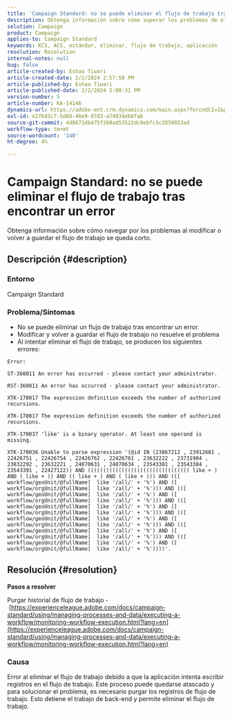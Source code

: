 ```yaml
---
title: 'Campaign Standard: no se puede eliminar el flujo de trabajo tras encontrar un error'
description: Obtenga información sobre cómo superar los problemas de eliminación de flujos de trabajo causados por los encuentros de errores.
solution: Campaign
product: Campaign
applies-to: Campaign Standard
keywords: KCS, ACS, estándar, eliminar, flujo de trabajo, aplicación
resolution: Resolution
internal-notes: null
bug: false
article-created-by: Eshaa Tiwari
article-created-date: 2/2/2024 2:57:58 PM
article-published-by: Eshaa Tiwari
article-published-date: 2/2/2024 5:00:31 PM
version-number: 5
article-number: KA-14146
dynamics-url: https://adobe-ent.crm.dynamics.com/main.aspx?forceUCI=1&pagetype=entityrecord&etn=knowledgearticle&id=34e15770-dbc1-ee11-9079-6045bd006268
exl-id: e27bd3c7-5d88-46e9-97d3-a74934eb0fab
source-git-commit: 4d8871db475f268ad53522dc9ebfc5c2850853ad
workflow-type: tm+mt
source-wordcount: '140'
ht-degree: 4%

---
```


# Campaign Standard: no se puede eliminar el flujo de trabajo tras encontrar un error


Obtenga información sobre cómo navegar por los problemas al modificar o volver a guardar el flujo de trabajo se queda corto.

## Descripción {#description}


### Entorno

Campaign Standard

### Problema/Síntomas

- No se puede eliminar un flujo de trabajo tras encontrar un error.
- Modificar y volver a guardar el flujo de trabajo no resuelve el problema
- Al intentar eliminar el flujo de trabajo, se producen los siguientes errores:



```
Error:

ST-360011 An error has occurred - please contact your administrator.

RST-360011 An error has occurred - please contact your administrator.

XTK-170017 The expression definition exceeds the number of authorized recursions.

XTK-170017 The expression definition exceeds the number of authorized recursions.

XTK-170037 'like' is a binary operator. At least one operand is missing.

XTK-170036 Unable to parse expression '(@id IN (23867212 , 23912681 , 22426751 , 22426754 , 22426762 , 22426761 , 23632222 , 23731904 , 23832292 , 23632221 , 24070631 , 24070634 , 23543381 , 23543384 , 23543391 , 22427122)) AND ((((((((((((((((((((((((((((((((( like + ) AND ( like + )) AND (( like + ) AND ( like + ))) AND (([ workflow/geoUnit/@fullName]  like '/all/' + '%') AND ([ workflow/orgUnit/@fullName]  like '/all/' + '%'))) AND (([ workflow/geoUnit/@fullName]  like '/all/' + '%') AND ([ workflow/orgUnit/@fullName]  like '/all/' + '%'))) AND (([ workflow/geoUnit/@fullName]  like '/all/' + '%') AND ([ workflow/orgUnit/@fullName]  like '/all/' + '%'))) AND (([ workflow/geoUnit/@fullName]  like '/all/' + '%') AND ([ workflow/orgUnit/@fullName]  like '/all/' + '%'))) AND (([ workflow/geoUnit/@fullName]  like '/all/' + '%') AND ([ workflow/orgUnit/@fullName]  like '/all/' + '%'))) AND (([ workflow/geoUnit/@fullName]  like '/all/' + '%') AND ([ workflow/orgUnit/@fullName]  like '/all/' + '%'))))'.
```







## Resolución {#resolution}


<b>Pasos a resolver</b>

Purgar historial de flujo de trabajo - [https://experienceleague.adobe.com/docs/campaign-standard/using/managing-processes-and-data/executing-a-workflow/monitoring-workflow-execution.html?lang=en](https://experienceleague.adobe.com/docs/campaign-standard/using/managing-processes-and-data/executing-a-workflow/monitoring-workflow-execution.html?lang=en)

### Causa

Error al eliminar el flujo de trabajo debido a que la aplicación intenta escribir registros en el flujo de trabajo. Este proceso puede quedarse atascado y para solucionar el problema, es necesario purgar los registros de flujo de trabajo. Esto detiene el trabajo de back-end y permite eliminar el flujo de trabajo.
